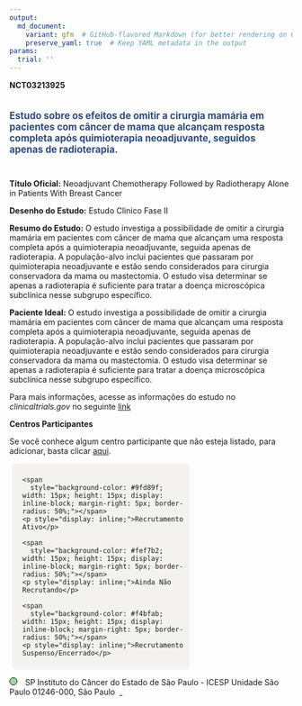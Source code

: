 ```yaml
---
output: 
  md_document:
    variant: gfm  # GitHub-flavored Markdown (for better rendering on GitHub)
    preserve_yaml: true  # Keep YAML metadata in the output
params:
  trial: ''
---
```


**NCT03213925**

<div style="padding: 5px 5px 5px 0px; font-size: 1.20em; font-weight: bold; color: #2E4A7F; text-align: left; margin-bottom: 20px">

Estudo sobre os efeitos de omitir a cirurgia mamária em pacientes com
câncer de mama que alcançam resposta completa após quimioterapia
neoadjuvante, seguidos apenas de radioterapia.

</div>

**Título Oficial:** Neoadjuvant Chemotherapy Followed by Radiotherapy
Alone in Patients With Breast Cancer

**Desenho do Estudo:** Estudo Clinico Fase II

**Resumo do Estudo:** O estudo investiga a possibilidade de omitir a
cirurgia mamária em pacientes com câncer de mama que alcançam uma
resposta completa após a quimioterapia neoadjuvante, seguida apenas de
radioterapia. A população-alvo inclui pacientes que passaram por
quimioterapia neoadjuvante e estão sendo considerados para cirurgia
conservadora da mama ou mastectomia. O estudo visa determinar se apenas
a radioterapia é suficiente para tratar a doença microscópica subclínica
nesse subgrupo específico.

**Paciente Ideal:** O estudo investiga a possibilidade de omitir a
cirurgia mamária em pacientes com câncer de mama que alcançam uma
resposta completa após a quimioterapia neoadjuvante, seguida apenas de
radioterapia. A população-alvo inclui pacientes que passaram por
quimioterapia neoadjuvante e estão sendo considerados para cirurgia
conservadora da mama ou mastectomia. O estudo visa determinar se apenas
a radioterapia é suficiente para tratar a doença microscópica subclínica
nesse subgrupo específico.

Para mais informações, acesse as informações do estudo no
*clinicaltrials.gov* no seguinte
[link](https://clinicaltrials.gov/ct2/show/NCT03213925)

**Centros Participantes**

Se você conhece algum centro participante que não esteja listado, para
adicionar, basta clicar
[aqui](https://flazar.shinyapps.io/formsapp?study_nct_id=NCT03213925&location_id=N%2FA&location_full_name=N%2FA&form_type=Adicionar%20Centro%7D).

<div style="margin-bottom: 8px; margin-left: 5px; padding: 8px; max-width: 300px; background-color: #f3f2f1; border-radius: 8px;">

<div style="margin-left: 10px;">

    <span 
      style="background-color: #9fd89f; width: 15px; height: 15px; display: inline-block; margin-right: 5px; border-radius: 50%;"></span>
    <p style="display: inline;">Recrutamento Ativo</p>

</div>

<div style="margin-left: 10px;">

    <span 
      style="background-color: #fef7b2; width: 15px; height: 15px; display: inline-block; margin-right: 5px; border-radius: 50%;"></span>
    <p style="display: inline;">Ainda Não Recrutando</p>

</div>

<div style="margin-left: 10px;">

    <span 
      style="background-color: #f4bfab; width: 15px; height: 15px; display: inline-block; margin-right: 5px; border-radius: 50%;"></span>
    <p style="display: inline;">Recrutamento Suspenso/Encerrado</p>

</div>

</div>

<span style="border: 0.5px solid black; display: inline-block; width: 12px; height: 12px; border-radius: 50%; margin-right: 10px; padding-bottom: 0px; background-color: #9fd89f;"></span>
SP Instituto do Câncer do Estado de São Paulo - ICESP Unidade São Paulo
01246-000, São Paulo
<span style="color: #2E4A7F; margin-left: 2px; padding: 2px; background-color: #f3f2f1; border-radius: 8px; font-weight: 500; font-size: 0.6">[REPORTAR
ERRO](https://flazar.shinyapps.io/formsapp?study_nct_id=NCT03213925&location_id=DEPARTMENTOFRADIOLOGYANDONCOLOGYOFUNIVERSITYOFSAOPAULORADIATIONONCOLOGYUNITINSTITUTODOCANCERDOESTADODESAOPAULOICESPFACULDADEDEMEDICINADAUNIVERSIDADEDESAOPAULOSAOPAULO01246000BRAZIL&location_full_name=Instituto%20do%20C%C3%A2ncer%20do%20Estado%20de%20S%C3%A3o%20Paulo%20-%20ICESP%20Unidade%20S%C3%A3o%20Paulo%2C%2001246-000%2C%20S%C3%A3o%20Paulo&form_type=Reportar%20Erro)</span>
